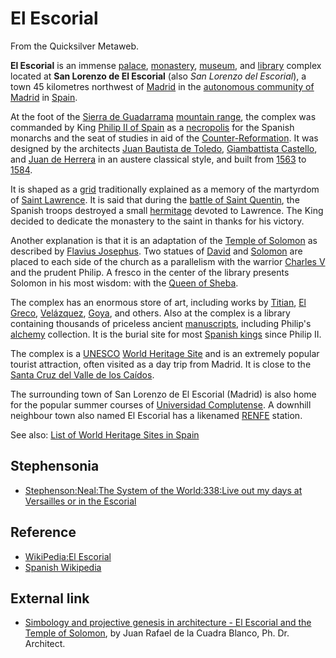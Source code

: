 
# El Escorial

From the Quicksilver Metaweb.

**El Escorial** is an immense [palace](/palace), [monastery](/monastery), [museum](/museum), and [library](/library) complex located at **San Lorenzo de El Escorial** (also *San Lorenzo del Escorial*), a town 45 kilometres northwest of [Madrid](/madrid) in the [autonomous community of Madrid](/madrid-autonomous-community) in [Spain](/spain).

At the foot of the [Sierra de Guadarrama](/sierra-de-guadarrama) [mountain range](/mountain-range), the complex was commanded by King [Philip II of Spain](/philip-ii-of-spain) as a [necropolis](/necropolis) for the Spanish monarchs and the seat of studies in aid of the [Counter-Reformation](/counter-reformation). It was designed by the architects [Juan Bautista de Toledo](/juan-bautista-de-toledo), [Giambattista Castello](/giambattista-castello), and [Juan de Herrera](/juan-de-herrera) in an austere classical style, and built from [1563](/1563) to [1584](/1584). 

It is shaped as a [grid](/grid) traditionally explained as a memory of the martyrdom of [Saint Lawrence](/saint-lawrence). It is said that during the [battle of Saint Quentin](/battle-of-saint-quentin), the Spanish troops destroyed a small [hermitage](/hermit) devoted to Lawrence. The King decided to dedicate the monastery to the saint in thanks for his victory.

Another explanation is that it is an adaptation of the [Temple of Solomon](/temple-of-solomon) as described by [Flavius Josephus](/flavius-josephus).
Two statues of [David](/david) and [Solomon](/solomon) are placed to each side of the church as a parallelism with the warrior [Charles V](/charles-v) and the prudent Philip.
A fresco in the center of the library presents Solomon in his most wisdom: with the [Queen of Sheba](/queen-of-sheba).

The complex has an enormous store of art, including works by [Titian](/titian), [El Greco](/el-greco), [Velázquez](/diego-velazquez), [Goya](/francisco-goya), and others. Also at the complex is a library containing thousands of priceless ancient [manuscripts](/manuscript), including Philip's [alchemy](/alchemy) collection. It is the burial site for most [Spanish kings](/list-of-spanish-monarchs) since Philip II.

The complex is a [UNESCO](/unesco) [World Heritage Site](/world-heritage-site) and is an extremely popular tourist attraction, often visited as a day trip from Madrid. It is close to the [Santa Cruz del Valle de los Caídos](/santa-cruz-del-valle-de-los-caídos).

The surrounding town of San Lorenzo de El Escorial (Madrid) is also home for the popular summer courses of [Universidad Complutense](/universidad-complutense).
A downhill neighbour town also named El Escorial has a likenamed [RENFE](/renfe) station.

See also:  [List of World Heritage Sites in Spain](/list-of-world-heritage-sites-in-europe)

## Stephensonia


* [Stephenson:Neal:The System of the World:338:Live out my days at Versailles or in the Escorial](/stephenson-neal-the-system-of-the-world-338-live-out-my-days-at-versailles-or-in-the-escorial)


## Reference


* [WikiPedia:El Escorial](/)
* [Spanish Wikipedia](/http-es-wikipedia-org-wiki-monasterio-de-el-escorial)


## External link


* [Simbology and projective genesis in architecture - El Escorial and the Temple of Solomon](/http-sapiens-ya-com-jrcuadra-jringles-htm), by Juan Rafael de la Cuadra Blanco, Ph. Dr. Architect.
